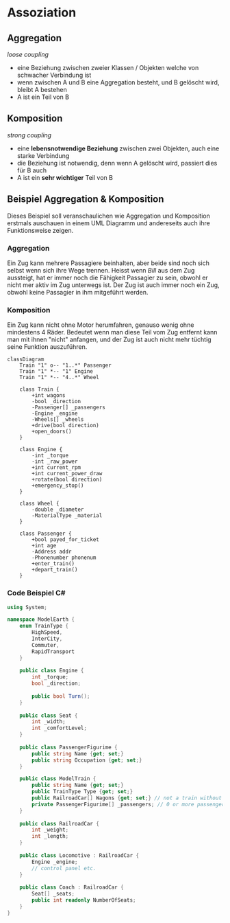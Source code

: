 # Assoziation

## Aggregation

_loose coupling_

* eine Beziehung zwischen zweier Klassen / Objekten welche von schwacher Verbindung ist
* wenn zwischen A und B eine Aggregation besteht, und B gelöscht wird, bleibt A bestehen
* A ist ein Teil von B

## Komposition

_strong coupling_

* eine **lebensnotwendige Beziehung** zwischen zwei Objekten, auch eine starke Verbindung
* die Beziehung ist notwendig, denn wenn A gelöscht wird, passiert dies für B auch
* A ist ein **sehr wichtiger** Teil von B

## Beispiel Aggregation & Komposition

Dieses Beispiel soll veranschaulichen wie Aggregation und Komposition erstmals auschauen
in einem UML Diagramm und andereseits auch ihre Funktionsweise zeigen.

### Aggregation

Ein Zug kann mehrere Passagiere beinhalten, aber beide sind noch sich selbst wenn sich ihre Wege trennen.
Heisst wenn _Bill_ aus dem Zug aussteigt, hat er immer noch die Fähigkeit Passagier zu sein, obwohl
er nicht mer aktiv im Zug unterwegs ist. Der Zug ist auch immer noch ein Zug, obwohl keine Passagier
in ihm mitgeführt werden.

### Komposition

Ein Zug kann nicht ohne Motor herumfahren, genauso wenig ohne mindestens 4 Räder. 
Bedeutet wenn man diese Teil vom Zug entfernt kann man mit ihnen "nicht" anfangen, und der
Zug ist auch nicht mehr tüchtig seine Funktion auszuführen.

```mermaid
classDiagram
    Train "1" o-- "1..*" Passenger
    Train "1" *-- "1" Engine
    Train "1" *-- "4..*" Wheel

    class Train {
        +int wagons
        -bool _direction
        -Passenger[] _passengers
        -Engine _engine
        -Wheels[] _wheels
        +drive(bool direction)
        +open_doors()
    }

    class Engine {
        -int _torque
        -int _raw_power
        +int current_rpm
        +int current_power_draw
        +rotate(bool direction)
        +emergency_stop()
    }

    class Wheel {
        -double _diameter
        -MaterialType _material
    }

    class Passenger {
        +bool payed_for_ticket
        +int age
        -Address addr
        -Phonenumber phonenum
        +enter_train()
        +depart_train()
    }        
```

### Code Beispiel C#

```c#
using System;

namespace ModelEarth {
    enum TrainType {
        HighSpeed,
        InterCity,
        Commuter,
        RapidTransport
    }
    
    public class Engine {
        int _torque;
        bool _direction;
        
        public bool Turn();
    }
    
    public class Seat {
        int _width;
        int _comfortLevel;
    }
    
    public class PassengerFigurime {
        public string Name {get; set;}
        public string Occupation {get; set;}
    }

    public class ModelTrain {
        public string Name {get; set;}
        public TrainType Type {get; set;}
        public RailroadCar[] Wagons {get; set;} // not a train without any wagons
        private PassengerFigurime[] _passengers; // 0 or more passengers, can move in and out of train
    }
    
    public class RailroadCar {
        int _weight;
        int _length;
    }
    
    public class Locomotive : RailroadCar {
        Engine _engine;
        // control panel etc.
    }
    
    public class Coach : RailroadCar {
        Seat[] _seats;
        public int readonly NumberOfSeats;
    }
}
```
